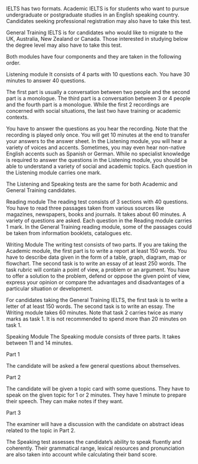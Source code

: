 IELTS has two formats. Academic IELTS is for students who want to pursue undergraduate or postgraduate studies in an English speaking country. Candidates seeking professional registration may also have to take this test.

General Training IELTS is for candidates who would like to migrate to the UK, Australia, New Zealand or Canada. Those interested in studying below the degree level may also have to take this test.

Both modules have four components and they are taken in the following order.

Listening module
It consists of 4 parts with 10 questions each. You have 30 minutes to answer 40 questions.

The first part is usually a conversation between two people and the second part is a monologue. The third part is a conversation between 3 or 4 people and the fourth part is a monologue. While the first 2 recordings are concerned with social situations, the last two have training or academic contexts.

You have to answer the questions as you hear the recording. Note that the recording is played only once. You will get 10 minutes at the end to transfer your answers to the answer sheet. In the Listening module, you will hear a variety of voices and accents. Sometimes, you may even hear non-native English accents such as Spanish or German. While no specialist knowledge is required to answer the questions in the Listening module, you should be able to understand a variety of social and academic topics. Each question in the Listening module carries one mark.

The Listening and Speaking tests are the same for both Academic and General Training candidates.

Reading module
The reading test consists of 3 sections with 40 questions. You have to read three passages taken from various sources like magazines, newspapers, books and journals. It takes about 60 minutes. A variety of questions are asked. Each question in the Reading module carries 1 mark. In the General Training reading module, some of the passages could be taken from information booklets, catalogues etc.

Writing Module
The writing test consists of two parts. If you are taking the Academic module, the first part is to write a report at least 150 words. You have to describe data given in the form of a table, graph, diagram, map or flowchart.  The second task is to write an essay of at least 250 words.  The task rubric will contain a point of view, a problem or an argument. You have to offer a solution to the problem, defend or oppose the given point of view, express your opinion or compare the advantages and disadvantages of a particular situation or development.

For candidates taking the General Training IELTS, the first task is to write a letter of at least 150 words. The second task is to write an essay. The Writing module takes 60 minutes. Note that task 2 carries twice as many marks as task 1. It is not recommended to spend more than 20 minutes on task 1.

Speaking Module
The Speaking module consists of three parts. It takes between 11 and 14 minutes.

Part 1

The candidate will be asked a few general questions about themselves.

Part 2

The candidate will be given a topic card with some questions. They have to speak on the given topic for 1 or 2 minutes. They have 1 minute to prepare their speech. They can make notes if they want.

Part 3

The examiner will have a discussion with the candidate on abstract ideas related to the topic in Part 2.

The Speaking test assesses the candidate’s ability to speak fluently and coherently. Their grammatical range, lexical resources and pronunciation are also taken into account while calculating their band score.